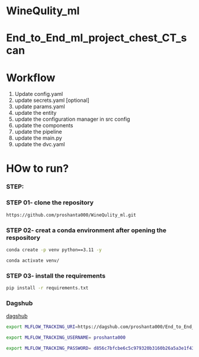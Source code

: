# WineQulity_ml
# End_to_End_ml_project_chest_CT_scan

# Workflow
1. Update config.yaml
2. update secrets.yaml [optional]
3. update params.yaml
4. update the entity
5. update the configuration manager in src config
6. update the components
7. update the pipeline
8. update the main.py
9. update the dvc.yaml


# HOw to run?

### STEP:

### STEP 01- clone the repository


```bash
https://github.com/proshanta000/WineQulity_ml.git
```

### STEP 02- creat a conda environment after opening the respository

```bash
conda create -p venv python==3.11 -y
```
```bash
conda activate venv/
```
### STEP 03- install the requirements
```bash
pip install -r requirements.txt
```
### Dagshub
[dagshub](https://dagshub.com/)

```bash
export MLFLOW_TRACKING_URI=https://dagshub.com/proshanta000/End_to_End_ml_project_chest_CT_scan.mlflow

export MLFLOW_TRACKING_USERNAME= proshanta000

export MLFLOW_TRACKING_PASSWORD= d856c7bfcbe6c5c979320b3160b26a5a3e1f4355
```
